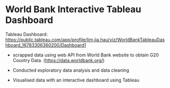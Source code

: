 # World Bank Interactive Tableau Dashboard

Tableau Dashboard:
https://public.tableau.com/app/profile/lim.jia.hau/viz/WorldBankTableauDashboard_16783306360200/Dashboard1

- scrapped data using web API from World Bank website to obtain G20 Country Data.
(https://data.worldbank.org/)

- Conducted exploratory data analysis and data cleaning

- Visualised data with an interactive dashboard using Tableau 

